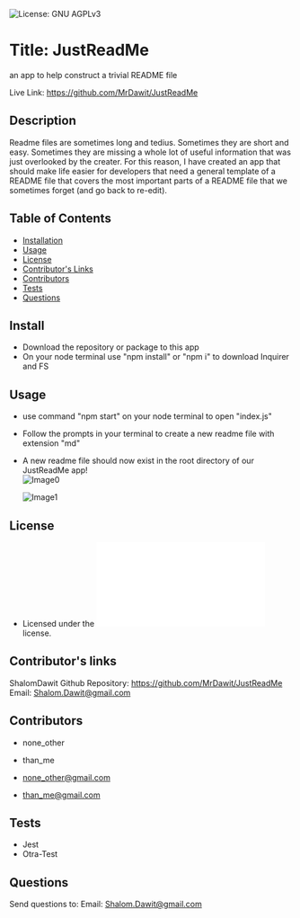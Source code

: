 ![License: GNU AGPLv3](https://img.shields.io/badge/License-GNU-AGPLv3-red.svg)
# Title: JustReadMe
an app to help construct a trivial README file

Live Link: https://github.com/MrDawit/JustReadMe 

## Description 
Readme files are sometimes long and tedius. Sometimes they are short and easy. Sometimes they are missing a whole lot of useful information that was just overlooked by the creater. For this reason, I have created an app that should make life easier for developers that need a general template of a README file that covers the most important parts of a README file that we sometimes forget (and go back to re-edit). 

## Table of Contents 
 - [Installation](#installation) 
 - [Usage](#usage) 
 - [License](#license) 
 - [Contributor's Links](#contributor's_links) 
 - [Contributors](#contributors) 
 - [Tests](#tests) 
 - [Questions](#questions) 

## Install 
* Download the repository or package to this app 
* On your node terminal use "npm install" or "npm i" to download Inquirer and FS 
## Usage 
* use command "npm start" on your node terminal to open "index.js"  
* Follow the prompts in your terminal to create a new readme file with extension "md"  
* A new readme file should now exist in the root directory of our JustReadMe app!  
	![Image0](./assets/images/image1.png)  

	![Image1](./assets/images/image2.png)  


## License 
* Licensed under the ![GNU AGPLv3](.Gnu_Agplv3.txt) license.
## Contributor's links 
ShalomDawit
Github Repository: https://github.com/MrDawit/JustReadMe
Email: Shalom.Dawit@gmail.com
## Contributors 
* none_other 
* than_me 

* none_other@gmail.com 
* than_me@gmail.com 
## Tests 
* Jest  
* Otra-Test 
## Questions 
Send questions to:
 Email: Shalom.Dawit@gmail.com
